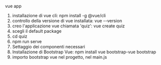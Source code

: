 vue app

1) installazione di vue cli: npm install -g @vue/cli
2) controllo della versione di vue installata: vue --version
3) creo l'applicazione vue chiamata 'quiz': vue create quiz
4) scegli il default package
5) cd quiz
6) npm run serve
7) Settaggio dei componenti necessari
8) Installazione di Bootstrap Vue: npm install vue bootstrap-vue bootstrap
9) importo bootstrap vue nel progetto, nel main.js